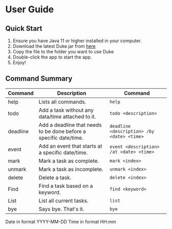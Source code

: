 # User Guide

## Quick Start
1. Ensure you have Java 11 or higher installed in your computer.
2. Download the latest Duke.jar from [here]()
3. Copy the file to the folder you want to use Duke
4. Double-click the app to start the app.
5. Enjoy!

## Command Summary
| Command   | Description                                                                      | Command                                                                   |  
|-----------|----------------------------------------------------------------------------------|---------------------------------------------------------------------------|
| help      | Lists all commands.                                                              | `help`                                                                    |
| todo      | Add a task without any data/time attached to it.                                 | `todo <description>`                                                      |
| deadline  | Add a deadline that needs to be done before a specific date/time.                | `deadline <description> /by <date> <time>`                                |
| event     | Add an event that starts at a specific date/time.                                | `event <description> /at <date> <time>`                                   |
| mark      | Mark a task as complete.                                                         | `mark <index>`                                                            |
| unmark    | Mark a task as incomplete.                                                       | `unmark <index>`                                                          |
| delete    | Delete a task.                                                                   | `delete <index> `                                                         |
| Find      | Find a task based on a keyword.                                                  | `find <keyword>`                                                          |
| List      | List all current tasks.                                                          | `list`                                                                    |
| bye       | Says bye. That's it.                                                             | `bye`                                                                     |

Date in format YYYY-MM-DD
Time in format HH:mm